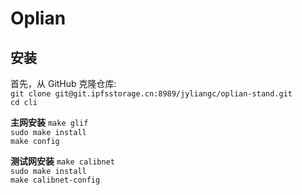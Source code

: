 # Oplian

## 安装

首先，从 GitHub 克隆仓库: <br />
`git clone git@git.ipfsstorage.cn:8989/jyliangc/oplian-stand.git`<br />
`cd cli`<br />

**主网安装**
`make glif`<br />
`sudo make install`<br />
`make config`<br />

**测试网安装**
`make calibnet`<br />
`sudo make install`<br />
`make calibnet-config`<br />
